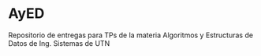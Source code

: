 # AyED
Repositorio de entregas para TPs de la materia Algoritmos y Estructuras de Datos de Ing. Sistemas de UTN

